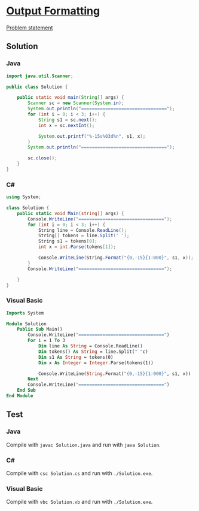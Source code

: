 # [Output Formatting][title]

[Problem statement](/../../tree/master/src/output-formatting/output-formatting/output-formatting.pdf)

## Solution

### Java

```java
import java.util.Scanner;

public class Solution {

    public static void main(String[] args) {
        Scanner sc = new Scanner(System.in);
        System.out.println("================================");
        for (int i = 0; i < 3; i++) {
            String s1 = sc.next();
            int x = sc.nextInt();

            System.out.printf("%-15s%03d%n", s1, x);
        }
        System.out.println("================================");

        sc.close();
    }
}
```

### C#

```c#
using System;

class Solution {
    public static void Main(string[] args) {
        Console.WriteLine("================================");
        for (int i = 0; i < 3; i++) {
            String line = Console.ReadLine();
            String[] tokens = line.Split(' ');
            String s1 = tokens[0];
            int x = int.Parse(tokens[1]);

            Console.WriteLine(String.Format("{0,-15}{1:000}", s1, x));
        }
        Console.WriteLine("================================");

    }
}
```

### Visual Basic

```vb
Imports System

Module Solution
	Public Sub Main()
		Console.WriteLine("================================")
        For i = 1 To 3
            Dim line As String = Console.ReadLine()
            Dim tokens() As String = line.Split(" "c)
            Dim s1 As String = tokens(0)
            Dim x As Integer = Integer.Parse(tokens(1))

            Console.WriteLine(String.Format("{0,-15}{1:000}", s1, x))
        Next 
        Console.WriteLine("================================")
	End Sub
End Module
```

## Test

### Java

Compile with `javac Solution.java` and run with `java Solution`.

### C#

Compile with `csc Solution.cs` and run with `./Solution.exe`.

### Visual Basic

Compile with `vbc Solution.vb` and run with `./Solution.exe`.

[title]: https://www.hackerrank.com/challenges/java-output-formatting/problem